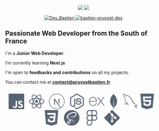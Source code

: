 <p align="center">
  <img src="https://github-readme-stats.vercel.app/api/top-langs?username=Bastien-Pruvost&show_icons=true&locale=en&layout=compact&hide_border=true&langs_count=6&card_width=362&theme=nord&title_color=d2d9e4" height="155">
  <img src="https://github-readme-stats.vercel.app/api?username=Bastien-Pruvost&show_icons=true&locale=en&hide_border=true&include_all_commits=true&count_private=true&custom_title=GitHub+Stats&theme=nord&title_color=d2d9e4" height="155">
  <br/>
</p>

<p align="center">
  <a href="https://twitter.com/DevBastien">
    <img src="https://img.shields.io/badge/Twitter-1DA1F2?style=for-the-badge&logo=twitter&logoColor=white" alt="Dev_Bastien" />
  </a>
  <a href="https://www.linkedin.com/in/bastien-pruvost-dev/">
    <img src="https://img.shields.io/badge/LinkedIn-0077B5?style=for-the-badge&logo=linkedin&logoColor=white" alt="bastien-pruvost-dev" />
  </a>
</p>

<h2>
  Passionate Web Developer from the South of France
</h2>

I'm a **Junior Web Developer**.

<!-- 🔭 I’m currently working on [Project Name](Project Link) -->

I’m currently learning **Next.js**

<!-- 👯 I’m looking to collaborate on [Project Name](Project Link) -->

I'm open to **feedbacks and contributions** on all my projects.

<!-- 👨‍💻 All of my projects are available at [http://www.portfolio.pruvostbastien.fr/]( http://www.portfolio.pruvostbastien.fr/) (SOON) -->

<!-- 📝 I regularly write articles on [Blog Link](Blog Link) -->

<!-- 💬 Ask me about **Javascript** -->

You can contact me at **contact@pruvostbastien.fr**

<!-- <h4 align="center">Technologies, languages and tools that I use 💻</h4> -->

<h2> </h2>

<p align="center">
  <img src="./assets/icons/javascript.svg" width="50" height="50" /> &ensp;
  <img src="./assets/icons/react.svg" width="50" height="50" /> &ensp;
  <img src="./assets/icons/next.svg" width="50" height="50" /> &ensp;
  <img src="./assets/icons/nodejs.svg" width="50" height="50" /> &ensp;
  <img src="./assets/icons/express.svg" width="50" height="50" />
  <img src="./assets/icons/mongodb.svg" width="50" height="50" />
  <img src="./assets/icons/mysql.svg" width="50" height="50" />
  <img src="./assets/icons/html5.svg" width="50" height="50"/> &ensp;
  <img src="./assets/icons/css3.svg" width="50" height="50" /> &ensp;
  <img src="./assets/icons/sass.svg" width="50" height="50"/> &ensp;
  <img src="./assets/icons/figma.svg" width="50" height="50" /> &ensp;
  <img src="./assets/icons/git.svg" width="50" height="50" /> &ensp;
</p>
